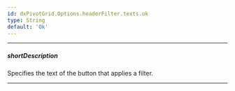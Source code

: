 ```yaml
---
id: dxPivotGrid.Options.headerFilter.texts.ok
type: String
default: 'Ok'
---
```

---
##### shortDescription
Specifies the text of the button that applies a filter.

---
